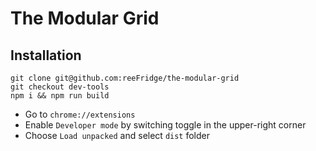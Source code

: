 # The Modular Grid

## Installation

```
git clone git@github.com:reeFridge/the-modular-grid
git checkout dev-tools
npm i && npm run build
```

* Go to `chrome://extensions`
* Enable `Developer mode` by switching toggle in the upper-right corner
* Choose `Load unpacked` and select `dist` folder
